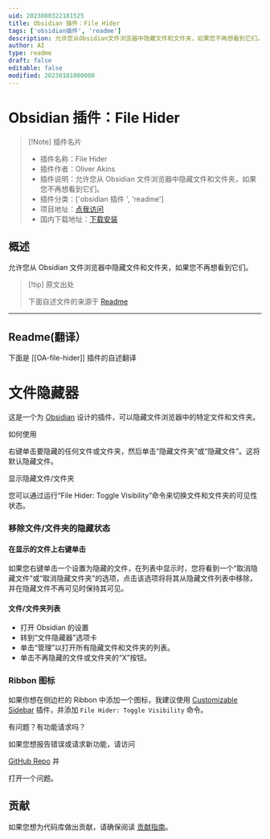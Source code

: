 ```yaml
---
uid: 2023080322181525
title: Obsidian 插件：File Hider
tags: ['obsidian插件', 'readme']
description: 允许您从Obsidian文件浏览器中隐藏文件和文件夹，如果您不再想看到它们。
author: AI
type: readme
draft: false
editable: false
modified: 20230101000000
---
```


# Obsidian 插件：File Hider

> [!Note] 插件名片
> - 插件名称：File Hider
> - 插件作者：Oliver Akins
> - 插件说明：允许您从 Obsidian 文件浏览器中隐藏文件和文件夹，如果您不再想看到它们。
> - 插件分类：['obsidian 插件 ', 'readme']
> - 项目地址：[点我访问](https://github.com/Oliver-Akins/file-hider)
> - 国内下载地址：[下载安装](https://pkmer.cn/products/plugin/pluginMarket/?OA-file-hider)

## 概述

允许您从 Obsidian 文件浏览器中隐藏文件和文件夹，如果您不再想看到它们。

> [!tip] 原文出处
>
>下面自述文件的来源于 [Readme](https://ghproxy.net/https://raw.githubusercontent.com/Oliver-Akins/file-hider/main/README.md)
>

---

## Readme(翻译）

下面是 [[OA-file-hider]] 插件的自述翻译

# 文件隐藏器

这是一个为 [Obsidian](https://obsidian.md) 设计的插件，可以隐藏文件浏览器中的特定文件和文件夹。

如何使用

右键单击要隐藏的任何文件或文件夹，然后单击“隐藏文件夹”或“隐藏文件”。这将默认隐藏文件。

显示隐藏文件/文件夹

您可以通过运行“File Hider: Toggle Visibility”命令来切换文件和文件夹的可见性状态。

### 移除文件/文件夹的隐藏状态

#### 在显示的文件上右键单击

如果您右键单击一个设置为隐藏的文件，在列表中显示时，您将看到一个“取消隐藏文件”或“取消隐藏文件夹”的选项，点击该选项将将其从隐藏文件列表中移除，并在隐藏文件不再可见时保持其可见。

#### 文件/文件夹列表

- 打开 Obsidian 的设置
- 转到“文件隐藏器”选项卡
- 单击“管理”以打开所有隐藏文件和文件夹的列表。
- 单击不再隐藏的文件或文件夹的“X”按钮。

### Ribbon 图标

如果你想在侧边栏的 Ribbon 中添加一个图标，我建议使用 [Customizable Sidebar](https://github.com/phibr0/obsidian-customizable-sidebar) 插件，并添加 `File Hider: Toggle Visibility` 命令。

有问题？有功能请求吗？

如果您想报告错误或请求新功能，请访问

[GitHub Repo](https://github.com/Oliver-Akins/file-hider/issues/new/choose) 并

打开一个问题。

## 贡献

如果您想为代码库做出贡献，请确保阅读 [贡献指南](https://github.com/Oliver-Akins/file-hider/blob/main/.github/contributing.md)。
